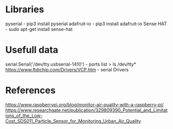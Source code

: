 
# Libraries
pyserial    - pip3 install pyserial
adafruit-io - pip3 install adafruit-io
Sense HAT   - sudo apt-get install sense-hat

# Usefull data
serial.Serial('/dev/tty.usbserial-1410')  - ports list > ls /dev/tty*
https://www.ftdichip.com/Drivers/VCP.htm - serial Drivers

# References
https://www.raspberrypi.org/blog/monitor-air-quality-with-a-raspberry-pi/
https://www.researchgate.net/publication/329809390_Potential_and_Limitations_of_the_Low-Cost_SDS011_Particle_Sensor_for_Monitoring_Urban_Air_Quality
